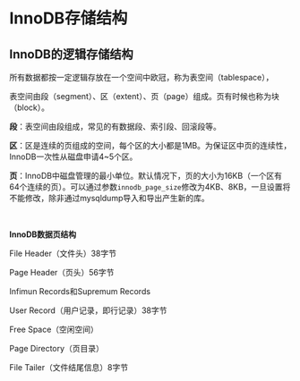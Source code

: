 # InnoDB存储结构

## InnoDB的逻辑存储结构

所有数据都按一定逻辑存放在一个空间中欧冠，称为表空间（tablespace），

表空间由段（segment）、区（extent）、页（page）组成。页有时候也称为块（block）。

**段**：表空间由段组成，常见的有数据段、索引段、回滚段等。

**区**：区是连续的页组成的空间，每个区的大小都是1MB。为保证区中页的连续性，InnoDB一次性从磁盘申请4~5个区。

**页**：InnoDB中磁盘管理的最小单位。默认情况下，页的大小为16KB（一个区有64个连续的页）。可以通过参数`innodb_page_size`修改为4KB、8KB，一旦设置将不能修改，除非通过mysqldump导入和导出产生新的库。

<br>

**InnoDB数据页结构**

File Header（文件头）38字节

Page Header（页头）56字节

Infimun Records和Supremum Records

User Record（用户记录，即行记录）38字节

Free Space（空闲空间）

Page Directory（页目录）

File Tailer（文件结尾信息）8字节

<br>

